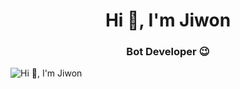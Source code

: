 <h1 align="center">Hi 👋, I'm Jiwon</h1>
<h3 align="center">Bot Developer 😉</h3>
<img alt="Hi 👋, I'm Jiwon" src="assets/JiwonAnimated1.gif"> </img>

